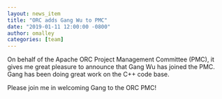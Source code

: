```yaml
---
layout: news_item
title: "ORC adds Gang Wu to PMC"
date: "2019-01-11 12:00:00 -0800"
author: omalley
categories: [team]
---
```


On behalf of the Apache ORC Project Management Committee (PMC), it gives
me great pleasure to announce that Gang Wu has joined the PMC. Gang
has been doing great work on the C++ code base.

Please join me in welcoming Gang to the ORC PMC!


